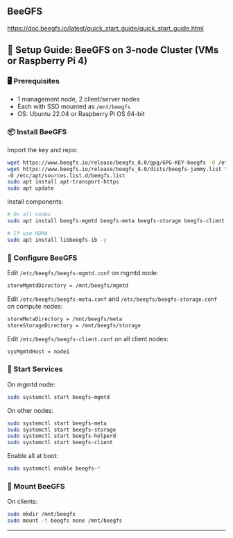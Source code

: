## BeeGFS

https://doc.beegfs.io/latest/quick_start_guide/quick_start_guide.html

## 🧾 Setup Guide: BeeGFS on 3-node Cluster (VMs or Raspberry Pi 4)

### 🖥️ Prerequisites

- 1 management node, 2 client/server nodes
- Each with SSD mounted as `/mnt/beegfs`
- OS: Ubuntu 22.04 or Raspberry Pi OS 64-bit

### 📦 Install BeeGFS

Import the key and repo:

```bash
wget https://www.beegfs.io/release/beegfs_8.0/gpg/GPG-KEY-beegfs -O /etc/apt/trusted.gpg.d/beegfs.asc
wget https://www.beegfs.io/release/beegfs_8.0/dists/beegfs-jammy.list \
-O /etc/apt/sources.list.d/beegfs.list
sudo apt install apt-transport-https
sudo apt update
```

Install components:

```bash
# On all nodes
sudo apt install beegfs-mgmtd beegfs-meta beegfs-storage beegfs-client beegfs-tools beegfs-utils -y

# If use RDMA
sudo apt install libbeegfs-ib -y

```

### 🧠 Configure BeeGFS

Edit `/etc/beegfs/beegfs-mgmtd.conf` on mgmtd node:

```bash
storeMgmtdDirectory = /mnt/beegfs/mgmtd
```

Edit `/etc/beegfs/beegfs-meta.conf` and `/etc/beegfs/beegfs-storage.conf` on compute nodes:

```bash
storeMetaDirectory = /mnt/beegfs/meta
storeStorageDirectory = /mnt/beegfs/storage
```

Edit `/etc/beegfs/beegfs-client.conf` on all client nodes:

```bash
sysMgmtdHost = node1
```

### 🚀 Start Services

On mgmtd node:

```bash
sudo systemctl start beegfs-mgmtd
```

On other nodes:

```bash
sudo systemctl start beegfs-meta
sudo systemctl start beegfs-storage
sudo systemctl start beegfs-helperd
sudo systemctl start beegfs-client
```

Enable all at boot:

```bash
sudo systemctl enable beegfs-*
```

### 🔗 Mount BeeGFS

On clients:

```bash
sudo mkdir /mnt/beegfs
sudo mount -t beegfs none /mnt/beegfs
```

---

